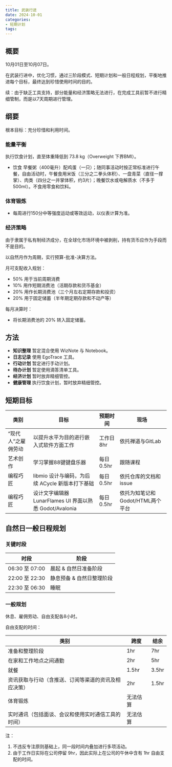 ```yaml
---
title: 武装行进
date: 2024-10-01
categories:
- 短期计划
tags:
---
```


## 概要

10月01日至10月07日。

在武装行进中，优化习惯，通过三阶段模式、短期计划和一般日程规划，平衡地推进每个目标，最终达到珍惜使用时间的目的。

续：由于缺乏工具支持，部分能量和经济策略无法进行，在完成工具前暂不进行精细管制，而是以7天周期进行管理。

## 纲要

根本目标：充分珍惜和利用时间。

### 能量平衡

执行饮食计划，直至体重降低到 73.8 kg（Overweight 下界BMI）。

- 饮食 早餐粥（400毫升）配鸡蛋（一只）；随同事活动时按正常标准进行午餐，自由活动时，午餐食用米饭（三分之二拳头体积）、一盘青菜（直径一撑掌）、肉类（四分之一并掌体积，约3片）；晚餐饮水或电解质水（不多于 500ml）。不食用零食和饮料。

### 体育锻炼

- 每周进行150分中等强度运动或等效运动，以仪表计算为准。

### 经济策略

由于隶属于私有制经济成分，在全球化市场环境中被剥削，持有货币应作为手段而不是目的。

以自然月作为周期，实行预算-批准-决算方法。

月可支配收入规划：

- 50% 用于当前周期消费
- 10% 用作短期消费池（活期存款和货币基金）
- 20% 用作长期消费池（三个月左右定期存款和投资）
- 20% 用于固定储蓄（半年期定期存款和不动产等）

每月决算时：

- 将长期消费池的 20% 转入固定储蓄。

## 方法

- **知识整理** 暂定混合使用 WizNote 与 Notebook。
- **日志记录** 使用 EgoTrace 工具。
- **行动计划** 暂定进行手动计划。
- **待办计划** 暂定使用滴答清单工具。
- **经济计划** 暂时放弃精细管控。
- **健康管理** 执行饮食计划，暂时放弃精细管控。

## 短期目标

| 类别 | 目标 | 预期时间 | 现场 |
| --- | --- | --- | --- |
| “现代人”之雇佣劳动 | 以提升水平为目的进行嵌入式软件方面工作 | 工作日8hr | 依托禅道与GitLab |
| 艺术创作 | 学习掌握88键键盘乐器 | 每日0.5hr | 跟随课程 |
| 编程巧匠 | libmio 设计与编码，为后续 ACycle 新版本打下基础 | 每日0.5hr | 依托仓库的文档和issue |
| 编程巧匠 | 设计文字编辑器 LunarFlames UI 界面以熟悉 Godot/Avalonia | 每日0.5hr | 依托为知笔记和Godot/HTML两个平台 |

<!-- 等待中的工作目标：
- ACycle 新版本（详见 GitHub 需求）
- Kofunie 分块文件同步工具
- 筹备《Void Anmoalies》和《山与海的国》等待UI设计阶段结束
 -->

## 自然日一般日程规划

### 关键时段

| 时段 | 阶段 |
| --- | --- |
| 06:30 至 07:00 | 晨起 & 自然日准备阶段 |
| 22:00 至 22:30 | 静息预备 & 自然日整理阶段 |
| 22:30 至 06:30 | 睡眠 |

### 一般规划

休息、雇佣劳动、自由支配各8小时。

自由支配的时间：

| 类别 | 跨度 | 结余 |
| --- | --- | --- |
| 准备和整理阶段 | 1hr | 7hr |
| 在家和工作地点之间通勤 | 2hr | 5hr |
| 就餐 | 1.5hr | 3.5hr |
| 资讯获取与行动（含推送、订阅等渠道的资讯及相应决策） | 2hr | 1.5hr |
| 体育锻炼 | 无法估算 | |
| 实时通讯（包括面谈、会议和使用实时通信工具的时间） | 无法估算 | |

注：

1. 不违反专注原则基础上，同一段时间内叠加进行多项活动。
2. 由于工作日实际在公司停留 9hr，因此实际上在公司的午休中含有 1hr 自由支配的时间。
